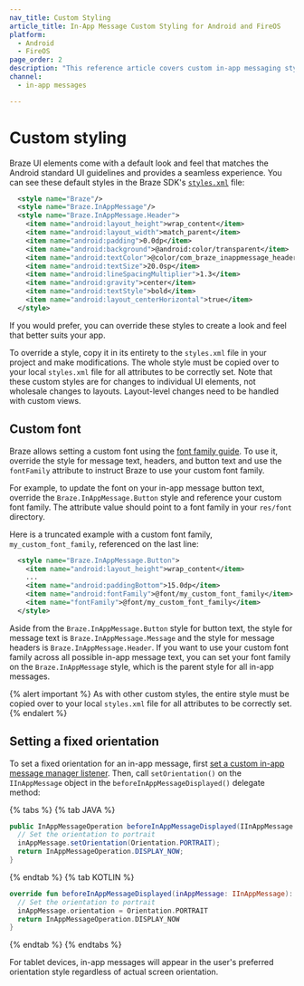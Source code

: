 ```yaml
---
nav_title: Custom Styling
article_title: In-App Message Custom Styling for Android and FireOS
platform: 
  - Android
  - FireOS
page_order: 2
description: "This reference article covers custom in-app messaging styling for your Android or FireOS application."
channel:
  - in-app messages

---
```


# Custom styling

Braze UI elements come with a default look and feel that matches the Android standard UI guidelines and provides a seamless experience. You can see these default styles in the Braze SDK's [`styles.xml`][6] file:

```xml
  <style name="Braze"/>
  <style name="Braze.InAppMessage"/>
  <style name="Braze.InAppMessage.Header">
    <item name="android:layout_height">wrap_content</item>
    <item name="android:layout_width">match_parent</item>
    <item name="android:padding">0.0dp</item>
    <item name="android:background">@android:color/transparent</item>
    <item name="android:textColor">@color/com_braze_inappmessage_header_text</item>
    <item name="android:textSize">20.0sp</item>
    <item name="android:lineSpacingMultiplier">1.3</item>
    <item name="android:gravity">center</item>
    <item name="android:textStyle">bold</item>
    <item name="android:layout_centerHorizontal">true</item>
  </style>
```

If you would prefer, you can override these styles to create a look and feel that better suits your app.

To override a style, copy it in its entirety to the `styles.xml` file in your project and make modifications. The whole style must be copied over to your local `styles.xml` file for all attributes to be correctly set. Note that these custom styles are for changes to individual UI elements, not wholesale changes to layouts. Layout-level changes need to be handled with custom views.

## Custom font

Braze allows setting a custom font using the [font family guide][79]. To use it, override the style for message text, headers, and button text and use the `fontFamily` attribute to instruct Braze to use your custom font family.

For example, to update the font on your in-app message button text, override the `Braze.InAppMessage.Button` style and reference your custom font family. The attribute value should point to a font family in your `res/font` directory.

Here is a truncated example with a custom font family, `my_custom_font_family`, referenced on the last line:

```xml
  <style name="Braze.InAppMessage.Button">
    <item name="android:layout_height">wrap_content</item>
    ...
    <item name="android:paddingBottom">15.0dp</item>
    <item name="android:fontFamily">@font/my_custom_font_family</item>
    <item name="fontFamily">@font/my_custom_font_family</item>
  </style>
```

Aside from the `Braze.InAppMessage.Button` style for button text, the style for message text is `Braze.InAppMessage.Message` and the style for message headers is `Braze.InAppMessage.Header`. If you want to use your custom font family across all possible in-app message text, you can set your font family on the `Braze.InAppMessage` style, which is the parent style for all in-app messages.

{% alert important %}
As with other custom styles, the entire style must be copied over to your local `styles.xml` file for all attributes to be correctly set.
{% endalert %}

## Setting a fixed orientation

To set a fixed orientation for an in-app message, first [set a custom in-app message manager listener][19]. Then, call `setOrientation()` on the `IInAppMessage` object in the `beforeInAppMessageDisplayed()` delegate method:

{% tabs %}
{% tab JAVA %}
```java
public InAppMessageOperation beforeInAppMessageDisplayed(IInAppMessage inAppMessage) {
  // Set the orientation to portrait
  inAppMessage.setOrientation(Orientation.PORTRAIT);
  return InAppMessageOperation.DISPLAY_NOW;
}
```
{% endtab %}
{% tab KOTLIN %}
```kotlin
override fun beforeInAppMessageDisplayed(inAppMessage: IInAppMessage): InAppMessageOperation {
  // Set the orientation to portrait
  inAppMessage.orientation = Orientation.PORTRAIT
  return InAppMessageOperation.DISPLAY_NOW
}
```
{% endtab %}
{% endtabs %}

For tablet devices, in-app messages will appear in the user's preferred orientation style regardless of actual screen orientation.

[19]: {{site.baseurl}}/developer_guide/platform_integration_guides/android/in-app_messaging/customization/#setting-custom-listeners
[6]: https://github.com/Appboy/appboy-android-sdk/blob/master/android-sdk-ui/src/main/res/values/styles.xml
[79]: {{site.baseurl}}/developer_guide/platform_integration_guides/android/advanced_use_cases/font_customization/#font-customization
